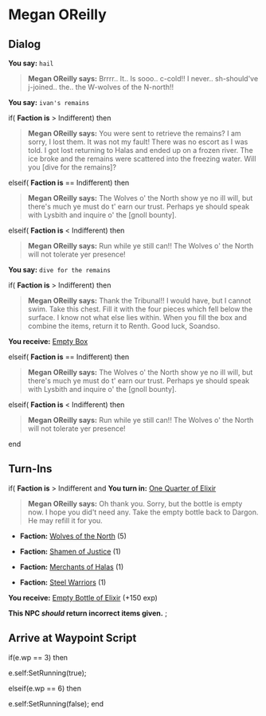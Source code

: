 # Megan OReilly
## Dialog

**You say:** `hail`



>**Megan OReilly says:** Brrrr.. It.. Is sooo.. c-cold!! I never.. sh-should've j-joined.. the.. the W-wolves of the N-north!!

**You say:** `ivan's remains`



if( **Faction is** > Indifferent) then 



>**Megan OReilly says:** You were sent to retrieve the remains? I am sorry, I lost them. It was not my fault! There was no escort as I was told. I got lost returning to Halas and ended up on a frozen river. The ice broke and the remains were scattered into the freezing water. Will you [dive for the remains]?


elseif( **Faction is** == Indifferent) then



>**Megan OReilly says:** The Wolves o' the North show ye no ill will, but there's much ye must do t' earn our trust.  Perhaps ye should speak with Lysbith and inquire o' the [gnoll bounty].


elseif( **Faction is** < Indifferent) then



>**Megan OReilly says:** Run while ye still can!! The Wolves o' the North will not tolerate yer presence!



**You say:** `dive for the remains`



if( **Faction is** > Indifferent) then 



>**Megan OReilly says:** Thank the Tribunal!! I would have, but I cannot swim. Take this chest. Fill it with the four pieces which fell below the surface. I know not what else lies within. When you fill the box and combine the items, return it to Renth. Good luck, Soandso.



**You receive:**  [Empty Box](/item/17945)


elseif( **Faction is** == Indifferent) then



>**Megan OReilly says:** The Wolves o' the North show ye no ill will, but there's much ye must do t' earn our trust.  Perhaps ye should speak with Lysbith and inquire o' the [gnoll bounty].


elseif( **Faction is** < Indifferent) then



>**Megan OReilly says:** Run while ye still can!! The Wolves o' the North will not tolerate yer presence!



end

## Turn-Ins




if( **Faction is** > Indifferent and  **You turn in:** [One Quarter of Elixir](/item/13244)


>**Megan OReilly says:** Oh thank you. Sorry, but the bottle is empty now. I hope you did't need any. Take the empty bottle back to Dargon. He may refill it for you.





* __Faction:__ [Wolves of the North](/faction/320) (5)


* __Faction:__ [Shamen of Justice](/faction/327) (1)


* __Faction:__ [Merchants of Halas](/faction/328) (1)


* __Faction:__ [Steel Warriors](/faction/311) (1)


 **You receive:**  [Empty Bottle of Elixir](/item/13245) (+150 exp)

**This NPC *should* return incorrect items given.**
;
## Arrive at Waypoint Script

if(e.wp == 3) then


e.self:SetRunning(true);

elseif(e.wp == 6) then


e.self:SetRunning(false);
end


